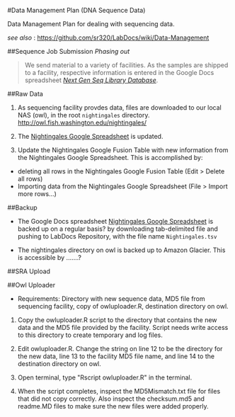 #Data Management Plan (DNA Sequence Data)

Data Management Plan for dealing with sequencing data. 

_see also_ : https://github.com/sr320/LabDocs/wiki/Data-Management


##Sequence Job Submission
_Phasing out_      
>We send material to a variety of facilities. As the samples are shipped to a facility, respective information is entered in the Google Docs spreadsheet [*Next Gen Seq Library Database*](https://docs.google.com/spreadsheet/ccc?key=0AtV_gF766XZAdHRlUHJMd0k4S2RpdTZqbjFob2NJb2c&usp=sharing).


##Raw Data
1) As sequencing facility provdes data, files are downloaded to our local NAS (owl), in the root `nightingales` directory.  http://owl.fish.washington.edu/nightingales/

2) The [Nightingales Google Spreadsheet](https://docs.google.com/spreadsheets/d/1_XqIOPVHSBVGscnjzDSWUeRL7HUHXfaHxVzec-I-8Xk/edit) is updated.

3) Update the Nightingales Google Fusion Table with new information from the Nightingales Google Spreadsheet.  This is accomplished by:

- deleting all rows in the Nightingales Google Fusion Table (Edit > Delete all rows)
- Importing data from the Nightingales Google Spreadsheet (File > Import more rows...)


##Backup
* The Google Docs spreadsheet [Nightingales Google Spreadsheet](https://docs.google.com/spreadsheets/d/1_XqIOPVHSBVGscnjzDSWUeRL7HUHXfaHxVzec-I-8Xk/edit) is backed up on a regular basis? by downloading tab-delimited file and pushing to LabDocs Repository, with the file name `Nightingales.tsv`

* The nightingales directory on owl is backed up to Amazon Glacier. This is accessible by .......?



##SRA Upload

##Owl Uploader

* Requirements: Directory with new sequence data, MD5 file from sequencing facility, copy of owluploader.R, destination directory on owl.

1) Copy the owluploader.R script to the directory that contains the new data and the MD5 file provided by the facility. Script needs write access to this directory to create temporary and log files.

2) Edit owluploader.R. Change the string on line 12 to be the directory for the new data, line 13 to the facility MD5 file name, and line 14 to the destination directory on owl.

3) Open terminal, type "Rscript owluploader.R" in the terminal.

4) When the script completes, inspect the MD5Mismatch.txt file for files that did not copy correctly. Also inspect the checksum.md5 and readme.MD files to make sure the new files were added properly.
